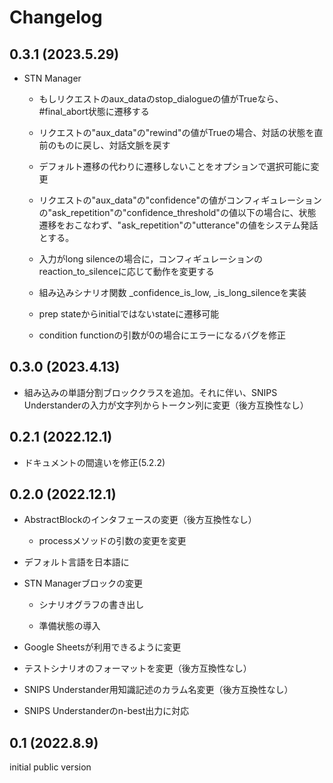 # Changelog

## 0.3.1 (2023.5.29)

- STN Manager

  - もしリクエストのaux_dataのstop_dialogueの値がTrueなら、#final_abort状態に遷移する

  - リクエストの"aux_data"の"rewind"の値がTrueの場合、対話の状態を直前のものに戻し、対話文脈を戻す

  - デフォルト遷移の代わりに遷移しないことをオプションで選択可能に変更

  - リクエストの"aux_data"の"confidence"の値がコンフィギュレーションの"ask_repetition"の"confidence_threshold"の値以下の場合に、状態遷移をおこなわず、"ask_repetition"の"utterance"の値をシステム発話とする。

  - 入力がlong silenceの場合に，コンフィギュレーションのreaction_to_silenceに応じて動作を変更する

  - 組み込みシナリオ関数 _confidence_is_low, _is_long_silenceを実装

  - prep stateからinitialではないstateに遷移可能

  - condition functionの引数が0の場合にエラーになるバグを修正
  
## 0.3.0 (2023.4.13)

- 組み込みの単語分割ブロッククラスを追加。それに伴い、SNIPS Understanderの入力が文字列からトークン列に変更（後方互換性なし）

## 0.2.1 (2022.12.1)

- ドキュメントの間違いを修正(5.2.2)

## 0.2.0 (2022.12.1)

- AbstractBlockのインタフェースの変更（後方互換性なし）

  - processメソッドの引数の変更を変更
  
- デフォルト言語を日本語に

- STN Managerブロックの変更

  - シナリオグラフの書き出し
  
  - 準備状態の導入
  
- Google Sheetsが利用できるように変更

- テストシナリオのフォーマットを変更（後方互換性なし）

- SNIPS Understander用知識記述のカラム名変更（後方互換性なし）

- SNIPS Understanderのn-best出力に対応

## 0.1 (2022.8.9)

initial public version

